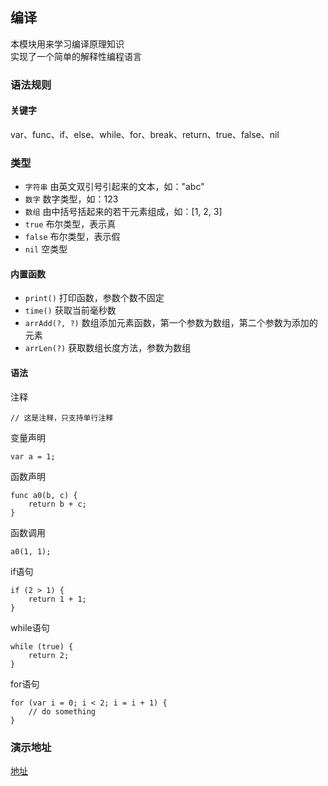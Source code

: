 ## 编译

本模块用来学习编译原理知识  
实现了一个简单的解释性编程语言  
### 语法规则
#### 关键字
var、func、if、else、while、for、break、return、true、false、nil
### 类型
* `字符串` 由英文双引号引起来的文本，如："abc"
* `数字` 数字类型，如：123
* `数组` 由中括号括起来的若干元素组成，如：[1, 2, 3]
* `true` 布尔类型，表示真
* `false` 布尔类型，表示假
* `nil` 空类型
#### 内置函数
* `print()` 打印函数，参数个数不固定
* `time()` 获取当前毫秒数
* `arrAdd(?, ?)` 数组添加元素函数，第一个参数为数组，第二个参数为添加的元素
* `arrLen(?)` 获取数组长度方法，参数为数组
#### 语法
注释
```
// 这是注释，只支持单行注释
```
变量声明
```
var a = 1;
```
函数声明
```
func a0(b, c) {
    return b + c;
}
```
函数调用
```
a0(1, 1);
```
if语句
```
if (2 > 1) {
    return 1 + 1;
}
```
while语句
```
while (true) {
    return 2;
}
```
for语句
```
for (var i = 0; i < 2; i = i + 1) {
    // do something
}
```
### 演示地址
[地址](https://demo.wuareb.top/lang.html)